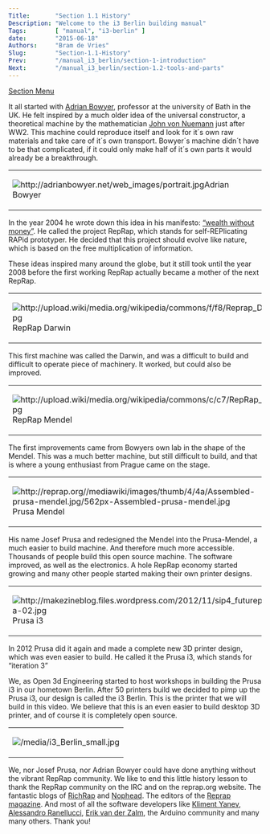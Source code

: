 ```yaml
---
Title:       "Section 1.1 History"
Description: "Welcome to the i3 Berlin building manual"
Tags:        [ "manual", "i3-berlin" ]
date:        "2015-06-18"
Authors:     "Bram de Vries"
Slug:        "Section-1.1-History"
Prev:        "/manual_i3_berlin/section-1-introduction"
Next:        "/manual_i3_berlin/section-1.2-tools-and-parts"
---
```



[Section
Menu](/manual_i3_berlin/section-1-introduction)

It all started with [Adrian Bowyer](http://adrianbowyer.net/), professor
at the university of Bath in the UK. He felt inspired by a much older
idea of the universal constructor, a theoretical machine by the
mathematician [John von
Nuemann](http://en.wikipedia.org/wiki/Von_Neumann_universal_constructor)
just after WW2. This machine could reproduce itself and look for it´s
own raw materials and take care of it´s own transport. Bowyer´s machine
didn´t have to be that complicated, if it could only make half of it´s
own parts it would already be a breakthrough.

<table>
<col width="100%" />
<tbody>
<tr class="odd">
<td align="left"><p><img src="http://adrianbowyer.net/web_images/portrait.jpg" alt="http://adrianbowyer.net/web_images/portrait.jpg" />Adrian Bowyer</p></td>
</tr>
</tbody>
</table>

In the year 2004 he wrote down this idea in his manifesto: [“wealth
without money”](http://reprap.org/wiki/Wealth_Without_Money). He called
the project RepRap, which stands for self-REPlicating RAPid prototyper.
He decided that this project should evolve like nature, which is based
on the free multiplication of information.

These ideas inspired many around the globe, but it still took until the
year 2008 before the first working RepRap actually became a mother of
the next RepRap.

<table>
<col width="100%" />
<tbody>
<tr class="odd">
<td align="left"><p><img src="http://upload.wiki/media.org/wikipedia/commons/f/f8/Reprap_Darwin.jpg" alt="http://upload.wiki/media.org/wikipedia/commons/f/f8/Reprap_Darwin.jpg" />RepRap Darwin</p></td>
</tr>
</tbody>
</table>

This first machine was called the Darwin, and was a difficult to build
and difficult to operate piece of machinery. It worked, but could also
be improved.

<table>
<col width="100%" />
<tbody>
<tr class="odd">
<td align="left"><p><img src="http://upload.wiki/media.org/wikipedia/commons/c/c7/RepRap_%27Mendel%27.jpg" alt="http://upload.wiki/media.org/wikipedia/commons/c/c7/RepRap_%27Mendel%27.jpg" />RepRap Mendel</p></td>
</tr>
</tbody>
</table>

The first improvements came from Bowyers own lab in the shape of the
Mendel. This was a much better machine, but still difficult to build,
and that is where a young enthusiast from Prague came on the stage.

<table>
<col width="100%" />
<tbody>
<tr class="odd">
<td align="left"><p><img src="http://reprap.org//mediawiki/images/thumb/4/4a/Assembled-prusa-mendel.jpg/562px-Assembled-prusa-mendel.jpg" alt="http://reprap.org//mediawiki/images/thumb/4/4a/Assembled-prusa-mendel.jpg/562px-Assembled-prusa-mendel.jpg" />Prusa Mendel</p></td>
</tr>
</tbody>
</table>

His name Josef Prusa and redesigned the Mendel into the Prusa-Mendel, a
much easier to build machine. And therefore much more accessible.
Thousands of people build this open source machine. The software
improved, as well as the electronics. A hole RepRap economy started
growing and many other people started making their own printer designs.

<table>
<col width="100%" />
<tbody>
<tr class="odd">
<td align="left"><p><img src="http://makezineblog.files.wordpress.com/2012/11/sip4_futureprinter_prusa-02.jpg" alt="http://makezineblog.files.wordpress.com/2012/11/sip4_futureprinter_prusa-02.jpg" />Prusa i3</p></td>
</tr>
</tbody>
</table>

In 2012 Prusa did it again and made a complete new 3D printer design,
which was even easier to build. He called it the Prusa i3, which stands
for “iteration 3”

We, as Open 3d Engineering started to host workshops in building the
Prusa i3 in our hometown Berlin. After 50 printers build we decided to
pimp up the Prusa i3, our design is called the i3 Berlin. This is the
printer that we will build in this video. We believe that this is an
even easier to build desktop 3D printer, and of course it is completely
open source.

<table>
<col width="100%" />
<tbody>
<tr class="odd">
<td align="left"><p><img src="/media/i3_Berlin_small.jpg" alt="/media/i3_Berlin_small.jpg" /></p></td>
</tr>
</tbody>
</table>

We, nor Josef Prusa, nor Adrian Bowyer could have done anything without
the vibrant RepRap community. We like to end this little history lesson
to thank the RepRap community on the IRC and on the reprap.org website.
The fantastic blogs of [RichRap](http://richrap.blogspot.de/) and
[Nophead](http://hydraraptor.blogspot.de/). The editors of the [Reprap
magazine](http://reprapmagazine.com/). And most of all the software
developers like [Kliment
Yanev](https://www.youtube.com/watch?v=sr-ASAqxiJg), [Alessandro
Ranellucci](http://slic3r.org/), [Erik van der
Zalm](http://reprap.org/wiki/Marlin), the Arduino community and many
many others. Thank you!


